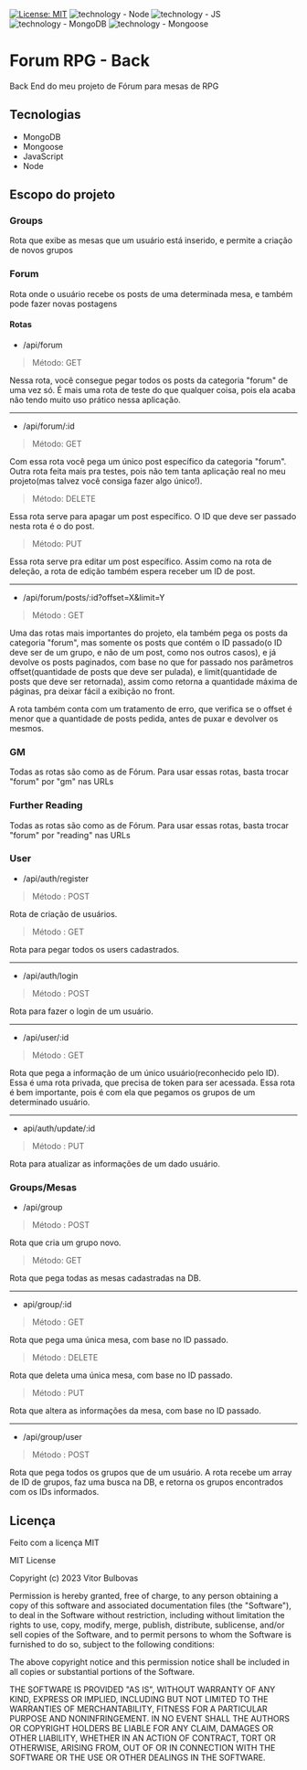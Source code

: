 [![License: MIT](https://img.shields.io/badge/License-MIT-yellow.svg)](https://opensource.org/licenses/MIT) ![technology - Node](https://img.shields.io/badge/Node-orange) ![technology - JS](https://img.shields.io/badge/JavaScript-yellow) ![technology - MongoDB](https://img.shields.io/badge/MongoDB-green) ![technology - Mongoose](https://img.shields.io/badge/Mongoose-red)

# Forum RPG - Back

Back End do meu projeto de Fórum para mesas de RPG

## Tecnologias

- MongoDB
- Mongoose
- JavaScript
- Node

## Escopo do projeto

### Groups

Rota que exibe as mesas que um usuário está inserido, e permite a criação de novos grupos

### Forum

Rota onde o usuário recebe os posts de uma determinada mesa, e também pode fazer novas postagens

#### Rotas

- /api/forum

> Método: GET

Nessa rota, você consegue pegar todos os posts da categoria "forum" de uma vez só. É mais uma rota de teste do que qualquer coisa, pois ela acaba não tendo muito uso prático nessa aplicação.

---

- /api/forum/:id

> Método: GET

Com essa rota você pega um único post específico da categoria "forum". Outra rota feita mais pra testes, pois não tem tanta aplicação real no meu projeto(mas talvez você consiga fazer algo único!).

> Método: DELETE

Essa rota serve para apagar um post específico. O ID que deve ser passado nesta rota é o do post.

> Método: PUT

Essa rota serve pra editar um post específico. Assim como na rota de deleção, a rota de edição também espera receber um ID de post.

---

- /api/forum/posts/:id?offset=X&limit=Y

> Método : GET

Uma das rotas mais importantes do projeto, ela também pega os posts da categoria "forum", mas somente os posts que contém o ID passado(o ID deve ser de um grupo, e não de um post, como nos outros casos), e já devolve os posts paginados, com base no que for passado nos parâmetros offset(quantidade de posts que deve ser pulada), e limit(quantidade de posts que deve ser retornada), assim como retorna a quantidade máxima de páginas, pra deixar fácil a exibição no front.

A rota também conta com um tratamento de erro, que verifica se o offset é menor que a quantidade de posts pedida, antes de puxar e devolver os mesmos.

### GM

Todas as rotas são como as de Fórum. Para usar essas rotas, basta trocar "forum" por "gm" nas URLs

### Further Reading

Todas as rotas são como as de Fórum. Para usar essas rotas, basta trocar "forum" por "reading" nas URLs

### User

- /api/auth/register

> Método : POST

Rota de criação de usuários.

> Método : GET

Rota para pegar todos os users cadastrados.

---

- /api/auth/login

> Método : POST

Rota para fazer o login de um usuário.

---

- /api/user/:id

> Método : GET

Rota que pega a informação de um único usuário(reconhecido pelo ID). Essa é uma rota privada, que precisa de token para ser acessada. Essa rota é bem importante, pois é com ela que pegamos os grupos de um determinado usuário.

---

- api/auth/update/:id

> Método : PUT

Rota para atualizar as informações de um dado usuário.

### Groups/Mesas

- /api/group

> Método : POST

Rota que cria um grupo novo.

> Método: GET

Rota que pega todas as mesas cadastradas na DB.

---

- api/group/:id

> Método : GET

Rota que pega uma única mesa, com base no ID passado.

> Método : DELETE

Rota que deleta uma única mesa, com base no ID passado.

> Método : PUT

Rota que altera as informações da mesa, com base no ID passado.

---

- /api/group/user

> Método : POST

Rota que pega todos os grupos que de um usuário. A rota recebe um array de ID de grupos, faz uma busca na DB, e retorna os grupos encontrados com os IDs informados.

## Licença

Feito com a licença MIT

MIT License

Copyright (c) 2023 Vitor Bulbovas

Permission is hereby granted, free of charge, to any person obtaining a copy
of this software and associated documentation files (the "Software"), to deal
in the Software without restriction, including without limitation the rights
to use, copy, modify, merge, publish, distribute, sublicense, and/or sell
copies of the Software, and to permit persons to whom the Software is
furnished to do so, subject to the following conditions:

The above copyright notice and this permission notice shall be included in all
copies or substantial portions of the Software.

THE SOFTWARE IS PROVIDED "AS IS", WITHOUT WARRANTY OF ANY KIND, EXPRESS OR
IMPLIED, INCLUDING BUT NOT LIMITED TO THE WARRANTIES OF MERCHANTABILITY,
FITNESS FOR A PARTICULAR PURPOSE AND NONINFRINGEMENT. IN NO EVENT SHALL THE
AUTHORS OR COPYRIGHT HOLDERS BE LIABLE FOR ANY CLAIM, DAMAGES OR OTHER
LIABILITY, WHETHER IN AN ACTION OF CONTRACT, TORT OR OTHERWISE, ARISING FROM,
OUT OF OR IN CONNECTION WITH THE SOFTWARE OR THE USE OR OTHER DEALINGS IN THE
SOFTWARE.

